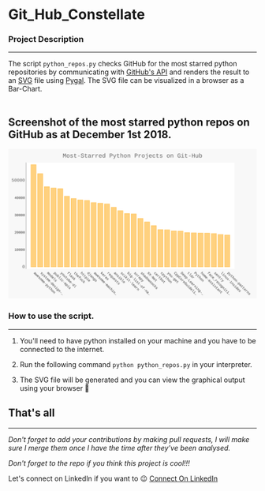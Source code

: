Git_Hub_Constellate 
===================


### Project Description
_______________________
The script ```python_repos.py```  checks GitHub for 
the most starred python repositories by communicating with
[GitHub's API](https://api.github.com/search/repositories?q=language:python&sort=stars "https://api.github.com/search/repositories?q=language:python&sort=stars")
and renders the result to an [SVG](https://en.wikipedia.org/wiki/Scalable_Vector_Graphics "") file using 
[Pygal](https://github.com/Kozea/pygal "Pygal's GitHub Repo").
The SVG file can be visualized in a browser as a Bar-Chart.
<br>
<br>

## Screenshot of the most starred python repos on GitHub as at December 1st 2018.

![Image Screenshot](index.svg "SVG rendered result")

### How to use the script.
________________________________________
1. You'll need to have python installed on your machine and you have to be connected to the internet.

3. Run the following command ```python python_repos.py``` in your interpreter.

4. The SVG file will be generated and you can view the graphical output using your browser :wine_glass:

## <strong> That's all</strong>
__________________________________________________

<em>Don't forget to add your contributions by making pull requests, I will make sure I merge them once I have the time after they've been analysed.<br>

Don't forget to the repo if you think this project is cool!!!

</em>

Let's connect on LinkedIn if you want to :wink: [Connect On LinkedIn]( https://www.linkedin.com/in/chukwu-daniel-chibueze/ "   LinkedIn")


